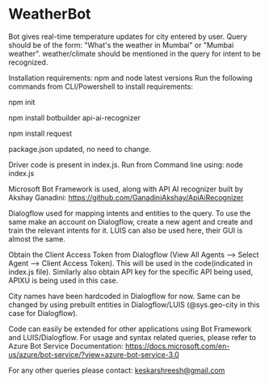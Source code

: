 ﻿# WeatherBot
Bot gives real-time temperature updates for city entered by user.
Query should be of the form: "What's the weather in Mumbai" or "Mumbai weather". weather/climate should be mentioned in the query for intent to be recognized.

Installation requirements:
npm and node latest versions
Run the following commands from CLI/Powershell to install requirements:

npm init

npm install botbuilder api-ai-recognizer

npm install request

package.json updated, no need to change.

Driver code is present in index.js.
Run from Command line using:
node index.js

Microsoft Bot Framework is used, along with API AI recognizer built by Akshay Ganadini:
https://github.com/GanadiniAkshay/ApiAiRecognizer

Dialogflow used for mapping intents and entities to the query. To use the same make an account on Dialogflow, create a new agent and create and train the relevant intents for it. LUIS can also be used here, their GUI is almost the same.

Obtain the Client Access Token from Dialogflow (View All Agents --> Select Agent --> Client Access Token). This will be used in the code(indicated in index.js file). Similarly also obtain API key for the specific API being used, APIXU is being used in this case. 

City names have been hardcoded in Dialogflow for now. Same can be changed by using prebuilt entities in Dialogflow/LUIS (@sys.geo-city in this case for Dialogflow).

Code can easily be extended for other applications using Bot Framework and LUIS/Dialogflow.
For usage and syntax related queries, please refer to Azure Bot Service Documentation: https://docs.microsoft.com/en-us/azure/bot-service/?view=azure-bot-service-3.0

For any other queries please contact: keskarshreesh@gmail.com
